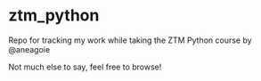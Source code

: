 # ztm_python
Repo for tracking my work while taking the ZTM Python course by @aneagoie

Not much else to say, feel free to browse!
